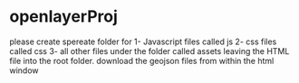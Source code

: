 # openlayerProj

please create spereate folder for 
1- Javascript files called js
2- css files called css
3- all other files under the folder called assets 
leaving the HTML file into the root folder. 
download the geojson files from within the html window 
